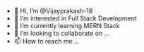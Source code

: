- 👋 Hi, I’m @Vijayprakash-18
- 👀 I’m interested in Full Stack Development
- 🌱 I’m currently learning MERN Stack
- 💞️ I’m looking to collaborate on ...
- 📫 How to reach me ...

<!---
Vijayprakash-18/Vijayprakash-18 is a ✨ special ✨ repository because its `README.md` (this file) appears on your GitHub profile.
You can click the Preview link to take a look at your changes.
--->
